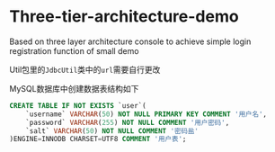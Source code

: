 # Three-tier-architecture-demo
Based on three layer architecture console to achieve simple login registration function of small demo

Util包里的`JdbcUtil`类中的`url`需要自行更改

MySQL数据库中创建数据表结构如下

```sql
CREATE TABLE IF NOT EXISTS `user`(
	`username` VARCHAR(50) NOT NULL PRIMARY KEY COMMENT '用户名',
	`password` VARCHAR(255) NOT NULL COMMENT '用户密码',
	`salt` VARCHAR(50) NOT NULL COMMENT '密码盐' 
)ENGINE=INNODB CHARSET=UTF8 COMMENT '用户表';
```
